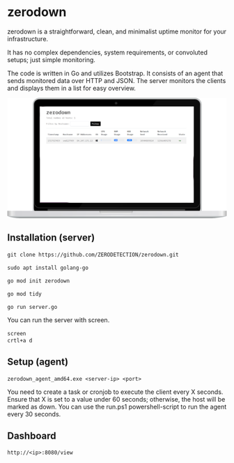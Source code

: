 # zerodown
zerodown is a straightforward, clean, and minimalist uptime monitor for your infrastructure.

It has no complex dependencies, system requirements, or convoluted setups; just simple monitoring.

The code is written in Go and utilizes Bootstrap. It consists of an agent that sends monitored data over HTTP and JSON. The server monitors the clients and displays them in a list for easy overview.


<img src="https://github.com/ZERODETECTION/zerodown/blob/main/zerodown_mbook.png?raw=true" alt="pic">


## Installation (server)
```
git clone https://github.com/ZERODETECTION/zerodown.git
```

```
sudo apt install golang-go
```

```
go mod init zerodown
```

```
go mod tidy
```

```
go run server.go
```

You can run the server with screen.

```
screen
crtl+a d
````

## Setup (agent)

```
zerodown_agent_amd64.exe <server-ip> <port>
```
You need to create a task or cronjob to execute the client every X seconds. Ensure that X is set to a value under 60 seconds; otherwise, the host will be marked as down.
You can use the run.ps1 powershell-script to run the agent every 30 seconds.

## Dashboard

```
http://<ip>:8080/view
```

